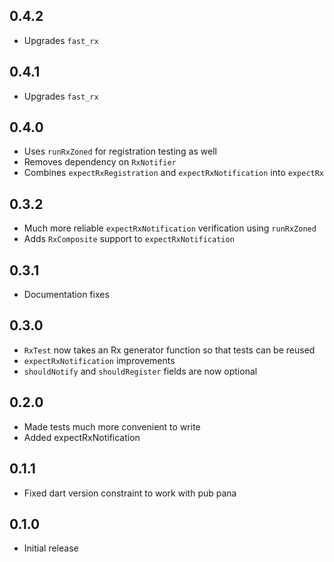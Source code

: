 ## 0.4.2
- Upgrades `fast_rx`

## 0.4.1
- Upgrades `fast_rx`

## 0.4.0
- Uses `runRxZoned` for registration testing as well
- Removes dependency on `RxNotifier`
- Combines `expectRxRegistration` and `expectRxNotification` into `expectRx`

## 0.3.2
- Much more reliable `expectRxNotification` verification using `runRxZoned`
- Adds `RxComposite` support to `expectRxNotification`

## 0.3.1
- Documentation fixes

## 0.3.0
- `RxTest` now takes an Rx generator function so that tests can be reused
- `expectRxNotification` improvements
- `shouldNotify` and `shouldRegister` fields are now optional

## 0.2.0
- Made tests much more convenient to write
- Added expectRxNotification

## 0.1.1
- Fixed dart version constraint to work with pub pana

## 0.1.0
- Initial release